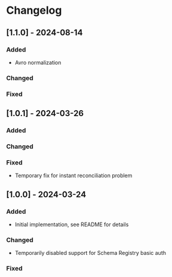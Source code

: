 # Changelog
## [1.1.0] - 2024-08-14

### Added
- Avro normalization

### Changed

### Fixed

## [1.0.1] - 2024-03-26

### Added

### Changed

### Fixed
- Temporary fix for instant reconciliation problem

## [1.0.0] - 2024-03-24

### Added
- Initial implementation, see README for details

### Changed
- Temporarily disabled support for Schema Registry basic auth

### Fixed
